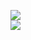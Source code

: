 [![](https://img.shields.io/badge/Made%20With-Github%20Spray-lightgrey.svg?style=for-the-badge&logo=github)](https://github.com/Annihil/github-spray#6035)  
[![](https://i.imgur.com/2DrTn0Z.gif)](https://github.com/Annihil/github-spray)